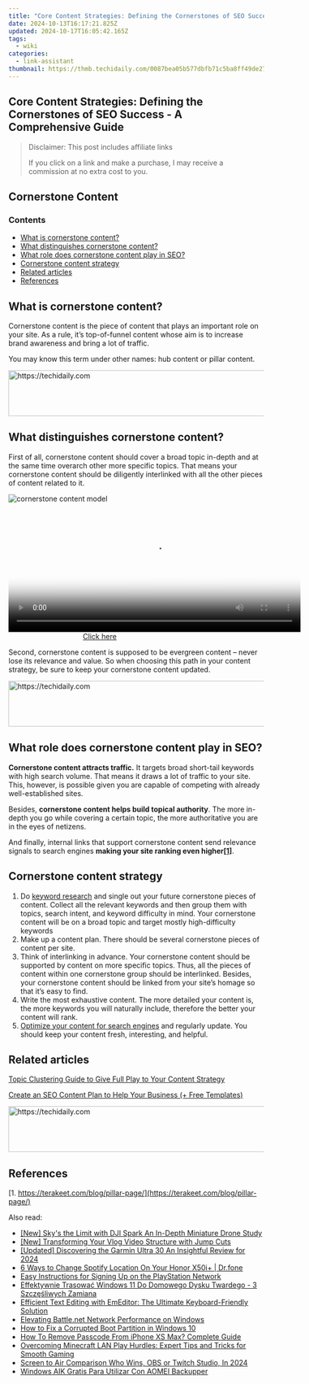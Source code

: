 ```yaml
---
title: "Core Content Strategies: Defining the Cornerstones of SEO Success - A Comprehensive Guide"
date: 2024-10-13T16:17:21.825Z
updated: 2024-10-17T16:05:42.165Z
tags:
  - wiki
categories:
  - link-assistant
thumbnail: https://thmb.techidaily.com/0087bea05b577dbfb71c5ba8ff49de27f95d036e8af8878f0f3b10198632d36b.jpg
---
```


## Core Content Strategies: Defining the Cornerstones of SEO Success - A Comprehensive Guide

>  Disclaimer: This post includes affiliate links
>
>  If you click on a link and make a purchase, I may receive a commission at no extra cost to you.
>

## Cornerstone Content

### Contents

* [What is cornerstone content?](https://tools.techidaily.com/link-assistant/products/)
* [What distinguishes cornerstone content?](https://tools.techidaily.com/link-assistant/products/)
* [What role does cornerstone content play in SEO?](https://tools.techidaily.com/link-assistant/products/)
* [Cornerstone content strategy](https://tools.techidaily.com/link-assistant/products/)
* [Related articles](https://tools.techidaily.com/link-assistant/products/)
* [References](https://tools.techidaily.com/link-assistant/products/)

## What is cornerstone content?

Cornerstone content is the piece of content that plays an important role on your site. As a rule, it’s top-of-funnel content whose aim is to increase brand awareness and bring a lot of traffic. 

You may know this term under other names: hub content or pillar content. 

<!-- affiliate ads begin -->
<a href="https://appsumo.8odi.net/c/5597632/2049378/7443" target="_top" id="2049378">
  <img src="//a.impactradius-go.com/display-ad/7443-2049378" border="0" alt="https://techidaily.com" width="728" height="90"/>
</a>
<img height="0" width="0" src="https://appsumo.8odi.net/i/5597632/2049378/7443" style="position:absolute;visibility:hidden;" border="0" />
<!-- affiliate ads end -->

## What distinguishes cornerstone content?

First of all, cornerstone content should cover a broad topic in-depth and at the same time overarch other more specific topics. That means your cornerstone content should be diligently interlinked with all the other pieces of content related to it.

![cornerstone content model](https://cdn1.link-assistant.com/thumbs/w666-c1/upload/seowiki/posts/38/%D1%81%D1%81%D0%B51.png)

<!-- affiliate ads begin -->
<span id="1993650">
					<video width="576" height="240" style="cursor:pointer"
           poster="//a.impactradius-go.com/display-clicktoplayimage/1993650.png"
           onclick="if(!this.playClicked){this.play();this.setAttribute('controls',true);this.playClicked=true;}">
	   <source src="//a.impactradius-go.com/display-ad/22993-1993650">
	   <img src="//a.impactradius-go.com/display-clicktoplayimage/1993650.png" style="border: none; height: 100%; width: 100%; object-fit: contain">
	</video>
	<div style="width:360px;text-align:center"><a href="javascript:window.open(decodeURIComponent('https%3A%2F%2Fhomestyler.sjv.io%2Fc%2F5597632%2F1993650%2F22993'), '_blank');void(0);">Click here</a></div>
</span>
<img height="0" width="0" src="https://imp.pxf.io/i/5597632/1993650/22993" style="position:absolute;visibility:hidden;" border="0" />
<!-- affiliate ads end -->

Second, cornerstone content is supposed to be evergreen content – never lose its relevance and value. So when choosing this path in your content strategy, be sure to keep your cornerstone content updated. 

<!-- affiliate ads begin -->
<a href="https://appsumo.8odi.net/c/5597632/2100527/7443" target="_top" id="2100527">
  <img src="//a.impactradius-go.com/display-ad/7443-2100527" border="0" alt="https://techidaily.com" width="728" height="90"/>
</a>
<img height="0" width="0" src="https://appsumo.8odi.net/i/5597632/2100527/7443" style="position:absolute;visibility:hidden;" border="0" />
<!-- affiliate ads end -->

## What role does cornerstone content play in SEO?

**Cornerstone content attracts traffic.** It targets broad short-tail keywords with high search volume. That means it draws a lot of traffic to your site. This, however, is possible given you are capable of competing with already well-established sites. 

Besides, **cornerstone content helps build topical authority**. The more in-depth you go while covering a certain topic, the more authoritative you are in the eyes of netizens. 

And finally, internal links that support cornerstone content send relevance signals to search engines **making your site ranking even higher[\[1\]](https://tools.techidaily.com/link-assistant/products/)**.

## Cornerstone content strategy

1. Do [keyword research](https://tools.techidaily.com/link-assistant/products/) and single out your future cornerstone pieces of content. Collect all the relevant keywords and then group them with topics, search intent, and keyword difficulty in mind. Your cornerstone content will be on a broad topic and target mostly high-difficulty keywords
2. Make up a content plan. There should be several cornerstone pieces of content per site.
3. Think of interlinking in advance. Your cornerstone content should be supported by content on more specific topics. Thus, all the pieces of content within one cornerstone group should be interlinked. Besides, your cornerstone content should be linked from your site’s homage so that it’s easy to find.
4. Write the most exhaustive content. The more detailed your content is, the more keywords you will naturally include, therefore the better your content will rank.
5. [Optimize your content for search engines](https://tools.techidaily.com/link-assistant/products/) and regularly update. You should keep your content fresh, interesting, and helpful.

## Related articles

[Topic Clustering Guide to Give Full Play to Your Content Strategy](https://tools.techidaily.com/link-assistant/products/)

[Create an SEO Content Plan to Help Your Business (+ Free Templates)](https://tools.techidaily.com/link-assistant/products/)

<!-- affiliate ads begin -->
<a href="https://unicoeye.pxf.io/c/5597632/2134237/18498" target="_top" id="2134237">
  <img src="//a.impactradius-go.com/display-ad/18498-2134237" border="0" alt="https://techidaily.com" width="728" height="90"/>
</a>
<img height="0" width="0" src="https://unicoeye.pxf.io/i/5597632/2134237/18498" style="position:absolute;visibility:hidden;" border="0" />
<!-- affiliate ads end -->

## References

[1. https://terakeet.com/blog/pillar-page/](https://terakeet.com/blog/pillar-page/)

<ins class="adsbygoogle"
     style="display:block"
     data-ad-format="autorelaxed"
     data-ad-client="ca-pub-7571918770474297"
     data-ad-slot="1223367746"></ins>

<ins class="adsbygoogle"
     style="display:block"
     data-ad-client="ca-pub-7571918770474297"
     data-ad-slot="8358498916"
     data-ad-format="auto"
     data-full-width-responsive="true"></ins>

<span class="atpl-alsoreadstyle">Also read:</span>
<div><ul>
<li><a href="https://extra-approaches.techidaily.com/new-skys-the-limit-with-dji-spark-an-in-depth-miniature-drone-study/"><u>[New] Sky's the Limit with DJI Spark An In-Depth Miniature Drone Study</u></a></li>
<li><a href="https://facebook-video-footage.techidaily.com/new-transforming-your-vlog-video-structure-with-jump-cuts/"><u>[New] Transforming Your Vlog Video Structure with Jump Cuts</u></a></li>
<li><a href="https://fox-helps.techidaily.com/updated-discovering-the-garmin-ultra-30-an-insightful-review-for-2024/"><u>[Updated] Discovering the Garmin Ultra 30 An Insightful Review for 2024</u></a></li>
<li><a href="https://location-fake.techidaily.com/6-ways-to-change-spotify-location-on-your-honor-x50iplus-drfone-by-drfone-virtual-android/"><u>6 Ways to Change Spotify Location On Your Honor X50i+ | Dr.fone</u></a></li>
<li><a href="https://tech-renaissance.techidaily.com/easy-instructions-for-signing-up-on-the-playstation-network/"><u>Easy Instructions for Signing Up on the PlayStation Network</u></a></li>
<li><a href="https://win-top.techidaily.com/effektywnie-trasowac-windows-11-do-domowego-dysku-twardego-3-szczesliwych-zamiana/"><u>Effektywnie Trasować Windows 11 Do Domowego Dysku Twardego - 3 Szczęśliwych Zamiana</u></a></li>
<li><a href="https://win-top.techidaily.com/efficient-text-editing-with-emeditor-the-ultimate-keyboard-friendly-solution/"><u>Efficient Text Editing with EmEditor: The Ultimate Keyboard-Friendly Solution</u></a></li>
<li><a href="https://win11-tips.techidaily.com/elevating-battlenet-network-performance-on-windows/"><u>Elevating Battle.net Network Performance on Windows</u></a></li>
<li><a href="https://win-top.techidaily.com/how-to-fix-a-corrupted-boot-partition-in-windows-10/"><u>How to Fix a Corrupted Boot Partition in Windows 10</u></a></li>
<li><a href="https://ios-unlock.techidaily.com/how-to-remove-passcode-from-iphone-xs-max-complete-guide-by-drfone-ios/"><u>How To Remove Passcode From iPhone XS Max? Complete Guide</u></a></li>
<li><a href="https://win-howtos.techidaily.com/overcoming-minecraft-lan-play-hurdles-expert-tips-and-tricks-for-smooth-gaming/"><u>Overcoming Minecraft LAN Play Hurdles: Expert Tips and Tricks for Smooth Gaming</u></a></li>
<li><a href="https://screen-recording.techidaily.com/screen-to-air-comparison-who-wins-obs-or-twitch-studio-in-2024/"><u>Screen to Air Comparison Who Wins, OBS or Twitch Studio, In 2024</u></a></li>
<li><a href="https://win-top.techidaily.com/windows-aik-gratis-para-utilizar-con-aomei-backupper/"><u>Windows AIK Gratis Para Utilizar Con AOMEI Backupper</u></a></li>
</ul></div>

